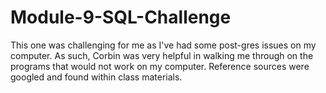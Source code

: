 # Module-9-SQL-Challenge

This one was challenging for me as I've had some post-gres issues on my computer. As such, Corbin was very helpful in walking me through on the programs that would not work on my computer. Reference sources were googled and found within class materials.